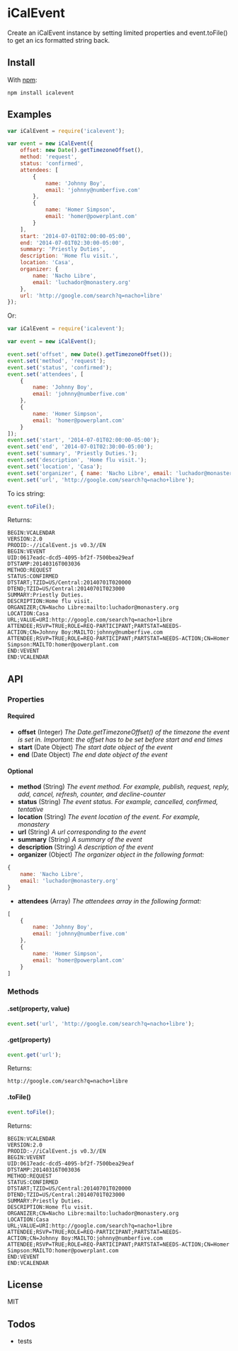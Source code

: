 # iCalEvent

Create an iCalEvent instance by setting limited properties and event.toFile() to get an ics formatted string back.

## Install

With [npm](http://npmjs.org):

	npm install icalevent


## Examples

``` js
var iCalEvent = require('icalevent');

var event = new iCalEvent({
	offset: new Date().getTimezoneOffset(),
	method: 'request',
	status: 'confirmed',
	attendees: [
		{
			name: 'Johnny Boy',
			email: 'johnny@numberfive.com'
		},
		{
			name: 'Homer Simpson',
			email: 'homer@powerplant.com'
		}
	],
	start: '2014-07-01T02:00:00-05:00',
	end: '2014-07-01T02:30:00-05:00',
	summary: 'Priestly Duties',
	description: 'Home flu visit.',
	location: 'Casa',
	organizer: {
		name: 'Nacho Libre',
		email: 'luchador@monastery.org'
	},
	url: 'http://google.com/search?q=nacho+libre'
});
```

Or:

``` js
var iCalEvent = require('icalevent');

var event = new iCalEvent();

event.set('offset', new Date().getTimezoneOffset());
event.set('method', 'request');
event.set('status', 'confirmed');
event.set('attendees', [
	{
		name: 'Johnny Boy',
		email: 'johnny@numberfive.com'
	},
	{
		name: 'Homer Simpson',
		email: 'homer@powerplant.com'
	}
]);
event.set('start', '2014-07-01T02:00:00-05:00');
event.set('end', '2014-07-01T02:30:00-05:00');
event.set('summary', 'Priestly Duties.');
event.set('description', 'Home flu visit.');
event.set('location', 'Casa');
event.set('organizer', { name: 'Nacho Libre', email: 'luchador@monastery.org' });
event.set('url', 'http://google.com/search?q=nacho+libre');
```

To ics string:

``` js
event.toFile();
```

Returns:

```
BEGIN:VCALENDAR
VERSION:2.0
PRODID:-//iCalEvent.js v0.3//EN
BEGIN:VEVENT
UID:0617eadc-dcd5-4095-bf2f-7500bea29eaf
DTSTAMP:20140316T003036
METHOD:REQUEST
STATUS:CONFIRMED
DTSTART;TZID=US/Central:20140701T020000
DTEND;TZID=US/Central:20140701T023000
SUMMARY:Priestly Duties.
DESCRIPTION:Home flu visit.
ORGANIZER;CN=Nacho Libre:mailto:luchador@monastery.org
LOCATION:Casa
URL;VALUE=URI:http://google.com/search?q=nacho+libre
ATTENDEE;RSVP=TRUE;ROLE=REQ-PARTICIPANT;PARTSTAT=NEEDS-ACTION;CN=Johnny Boy:MAILTO:johnny@numberfive.com
ATTENDEE;RSVP=TRUE;ROLE=REQ-PARTICIPANT;PARTSTAT=NEEDS-ACTION;CN=Homer Simpson:MAILTO:homer@powerplant.com
END:VEVENT
END:VCALENDAR
```

## API

### Properties

#### Required

* **offset** (Integer) _The Date.getTimezoneOffset() of the timezone the event is set in. Important: the offset has to be set before start and end times_
* **start** (Date Object) _The start date object of the event_
* **end** (Date Object) _The end date object of the event_

#### Optional

* **method** (String) _The event method. For example, publish, request, reply, add, cancel, refresh, counter, and decline-counter_
* **status** (String) _The event status. For example, cancelled, confirmed, tentative_
* **location** (String) _The event location of the event. For example, monastery_
* **url** (String) _A url corresponding to the event_
* **summary** (String) _A summary of the event_
* **description** (String) _A description of the event_
* **organizer** (Object) _The organizer object in the following format:_

``` js
{
	name: 'Nacho Libre',
	email: 'luchador@monastery.org'
}
```
* **attendees** (Array) _The attendees array in the following format:_

``` js
[
	{
		name: 'Johnny Boy',
		email: 'johnny@numberfive.com'
	},
	{
		name: 'Homer Simpson',
		email: 'homer@powerplant.com'
	}
]
```

### Methods

#### .set(property, value)
``` js
event.set('url', 'http://google.com/search?q=nacho+libre');
```

#### .get(property)
``` js
event.get('url');
```

Returns:

```
http://google.com/search?q=nacho+libre
```

#### .toFile()
``` js
event.toFile();
```

Returns:

```
BEGIN:VCALENDAR
VERSION:2.0
PRODID:-//iCalEvent.js v0.3//EN
BEGIN:VEVENT
UID:0617eadc-dcd5-4095-bf2f-7500bea29eaf
DTSTAMP:20140316T003036
METHOD:REQUEST
STATUS:CONFIRMED
DTSTART;TZID=US/Central:20140701T020000
DTEND;TZID=US/Central:20140701T023000
SUMMARY:Priestly Duties.
DESCRIPTION:Home flu visit.
ORGANIZER;CN=Nacho Libre:mailto:luchador@monastery.org
LOCATION:Casa
URL;VALUE=URI:http://google.com/search?q=nacho+libre
ATTENDEE;RSVP=TRUE;ROLE=REQ-PARTICIPANT;PARTSTAT=NEEDS-ACTION;CN=Johnny Boy:MAILTO:johnny@numberfive.com
ATTENDEE;RSVP=TRUE;ROLE=REQ-PARTICIPANT;PARTSTAT=NEEDS-ACTION;CN=Homer Simpson:MAILTO:homer@powerplant.com
END:VEVENT
END:VCALENDAR
```


## License

MIT

## Todos

* tests
